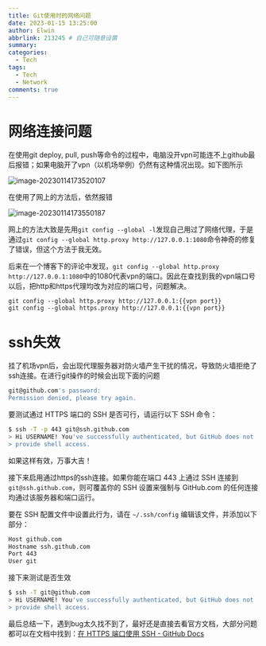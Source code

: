 ```yaml
---
title: Git使用时的网络问题
date: 2023-01-15 13:25:00
author: Elwin
abbrlink: 213245 # 自己可随意设置
summary: 
categories: 
  - Tech
tags:
  - Tech
  - Network
comments: true
---
```


# 网络连接问题

在使用git deploy, pull, push等命令的过程中，电脑没开vpn可能连不上github最后报错；如果电脑开了vpn（以机场举例）仍然有这种情况出现。如下图所示

<!--more-->

![image-20230114173520107](https://elwinliu-blog-bucket.oss-cn-hangzhou.aliyuncs.com/elwinliu-blog/image-20230114173520107.png)

在使用了网上的方法后，依然报错

![image-20230114173550187](https://elwinliu-blog-bucket.oss-cn-hangzhou.aliyuncs.com/elwinliu-blog/image-20230114173550187.png)

网上的方法大致是先用`git config --global -l`发现自己用过了网络代理，于是通过`git config --global http.proxy http://127.0.0.1:1080`命令神奇的修复了错误，但这个方法于我无效。

后来在一个博客下的评论中发现，`git config --global http.proxy http://127.0.0.1:1080`中的1080代表vpn的端口。因此在查找到我的vpn端口号以后，把http和https代理均改为对应的端口号，问题解决。

```GIT
git config --global http.proxy http://127.0.0.1:{{vpn port}}
git config --global https.proxy http://127.0.0.1:{{vpn port}}
```

# ssh失效

挂了机场vpn后，会出现代理服务器对防火墙产生干扰的情况，导致防火墙拒绝了ssh连接。在进行git操作的时候会出现下面的问题

```bash
git@github.com's password:
Permission denied, please try again.
```

要测试通过 HTTPS 端口的 SSH 是否可行，请运行以下 SSH 命令：

```bash
$ ssh -T -p 443 git@ssh.github.com
> Hi USERNAME! You've successfully authenticated, but GitHub does not
> provide shell access.
```

如果这样有效，万事大吉！

接下来启用通过https的ssh连接。如果你能在端口 443 上通过 SSH 连接到 `git@ssh.github.com`，则可覆盖你的 SSH 设置来强制与 GitHub.com 的任何连接均通过该服务器和端口运行。

要在 SSH 配置文件中设置此行为，请在 `~/.ssh/config` 编辑该文件，并添加以下部分：

```bash
Host github.com
Hostname ssh.github.com
Port 443
User git
```

接下来测试是否生效

```bash
$ ssh -T git@github.com
> Hi USERNAME! You've successfully authenticated, but GitHub does not
> provide shell access.
```

最后总结一下，遇到bug太久找不到了，最好还是直接去看官方文档，大部分问题都可以在文档中找到：[在 HTTPS 端口使用 SSH - GitHub Docs](https://docs.github.com/zh/authentication/troubleshooting-ssh/using-ssh-over-the-https-port)
